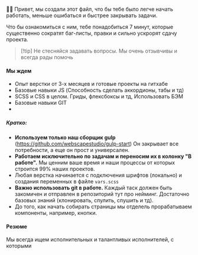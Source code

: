 👋🏻 Привет, мы создали этот файл, что бы тебе было легче начать работать, меньше ошибаться и быстрее закрывать задачи.

Что бы ознакомиться с ним, тебе понадобиться 7 минут, которые существенно сократят баг-листы, правки и сильно ускрорят сдачу проекта.

>[!tip] Не стесняйся задавать вопросы. Мы очень отзывчивы и всегда рады помочь

#### Мы ждем
- Опыт верстки от 3-х месяцев и готовые проекты на гитхабе
- Базовые навыки JS (Способность сделать аккордионы, табы и тд)
- SCSS и CSS  в целом. Гриды, флексбоксы и тд, Использовать БЭМ
- Базовые навыки GIT
- 
##### Кратко:
- **Используем только наш сборщик gulp** (https://github.com/webscapestudio/gulp-start) Он закрывает все потребности, а еще он прост и универсален.
- **Работаем исключительно по задачам и переносим их в колонку "В работе".** Мы ценним ваше время и наши процессы от которых строится 99% наших проектов.  
- Любая верстка начинается с подключения шрифтов (локально) и создания переменных в файле `vars.scss`
- **Важно использовать git в работе.** Каждый таск должен быть закомичен и отправлен в репозиторий тут про нейминг. Достаточно базовых знаний (клонировать, спулить, спушить и тд).  
- До того, как начать собирать страницы мы отделель прорабатываем компоненты, например, кнопки.

#### Резюме
Мы всегда ищем исполнительных и талантливых исполнителей, с которыми



	